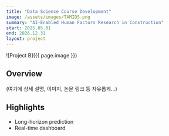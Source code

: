 ```yaml
---
title: "Data Science Course Development"
image: /assets/images/TAMIDS.png
summary: "AI-Enabled Human Factors Research in Construction"
start: 2025.05.01
end: 2026.12.31
layout: project
---
```


![Project B]({{ page.image }})

## Overview

(여기에 상세 설명, 이미지, 논문 링크 등 자유롭게...)

## Highlights

- Long-horizon prediction
- Real-time dashboard
